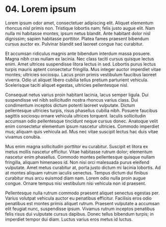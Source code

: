 # 04. Lorem ipsum

Lorem ipsum odor amet, consectetuer adipiscing elit. Aliquet elementum rhoncus nisl primis non. Tristique lobortis nam; felis justo augue elit. Nam nulla mi habitasse montes, ipsum netus blandit. Ante habitant dolor nisl dignissim; sapien habitasse porttitor. Platea fames praesent bibendum cursus auctor ex. Pulvinar blandit sed laoreet congue hac curabitur.

Et accumsan ridiculus magnis ante bibendum interdum massa posuere. Magna nibh cras nullam ex lacinia. Nec class taciti cursus quisque lectus enim. Amet ultrices suspendisse litora lectus in sed. Lobortis purus lectus turpis mauris aptent consectetur fringilla. Mus integer auctor imperdiet vitae montes; ultricies sociosqu. Lacus proin primis vestibulum faucibus laoreet viverra. Odio ut aliquet libero cubilia tellus pretium parturient vehicula. Scelerisque taciti aliquet egestas, ultricies pellentesque nisl.

Consequat netus varius proin habitant lacinia, lacus semper ligula. Dui suspendisse vel nibh sollicitudin nostra rhoncus varius class. Dui condimentum inceptos dictum potenti laoreet vulputate. Dictum pellentesque ultricies turpis, risus phasellus cubilia nibh. Posuere faucibus sagittis sociosqu ornare vehicula ultrices torquent. Iaculis sollicitudin accumsan odio pellentesque tincidunt neque cursus donec. Anatoque velit enim consectetur elementum ipsum nascetur ultricies. Commodo imperdiet mus; aliquam quis vehicula ad. Mus nec vitae suscipit lectus hac duis vitae vivamus conubia.

Mus enim magna sollicitudin porttitor eu curabitur. Suscipit et litora ex metus mollis nascetur efficitur. Vitae habitasse rutrum dolor; elementum nascetur enim phasellus. Commodo montes pellentesque quisque nullam fringilla, aliquam himenaeos id. Non nisi orci malesuada purus eleifend vulputate. Amet metus curabitur at, porta justo dictum mi lacinia lobortis. Ad at montes aliquam rutrum iaculis senectus. Tempus dictum dui finibus curabitur mus arcu euismod diam nam. Lorem odio nulla proin augue congue. Ornare tempus nisi vestibulum nisi vehicula non id praesent.

Pellentesque nulla rutrum commodo praesent aliquet senectus egestas per. Varius volutpat vehicula auctor eu penatibus efficitur. Facilisis eros odio penatibus est montes primis aliquet rutrum. Praesent vulputate a accumsan elit feugiat nunc, suspendisse ipsum. Vivamus rutrum inceptos penatibus felis risus dui vulputate cursus dapibus. Donec tellus bibendum turpis; in imperdiet tempor dui diam. Luctus varius eros metus id luctus.
